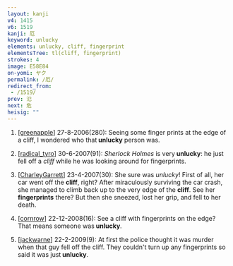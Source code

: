```yaml
---
layout: kanji
v4: 1415
v6: 1519
kanji: 厄
keyword: unlucky
elements: unlucky, cliff, fingerprint
elementsTree: tl(cliff, fingerprint)
strokes: 4
image: E58E84
on-yomi: ヤク
permalink: /厄/
redirect_from:
 - /1519/
prev: 氾
next: 危
heisig: ""
---
```


1) [<a href="http://kanji.koohii.com/profile/greenapple">greenapple</a>] 27-8-2006(280): Seeing some finger prints at the edge of a cliff, I wondered who that<strong> unlucky</strong> person was.

2) [<a href="http://kanji.koohii.com/profile/radical_tyro">radical_tyro</a>] 30-6-2007(91): <em>Sherlock Holmes</em> is very<strong> unlucky</strong>: he just fell off a <em>cliff</em> while he was looking around for fingerprints.

3) [<a href="http://kanji.koohii.com/profile/CharleyGarrett">CharleyGarrett</a>] 23-4-2007(30): She sure was <em>unlucky</em>! First of all, her car went off the <strong>cliff</strong>, right? After miraculously surviving the car crash, she managed to climb back up to the very edge of the <strong>cliff</strong>. See her <strong>fingerprints</strong> there? But then she sneezed, lost her grip, and fell to her death.

4) [<a href="http://kanji.koohii.com/profile/cornrow">cornrow</a>] 22-12-2008(16): See a cliff with fingerprints on the edge? That means someone was<strong> unlucky</strong>.

5) [<a href="http://kanji.koohii.com/profile/jackwarne">jackwarne</a>] 22-2-2009(9): At first the police thought it was murder when that guy fell off the cliff. They couldn&#039;t turn up any fingerprints so said it was just<strong> unlucky</strong>.


